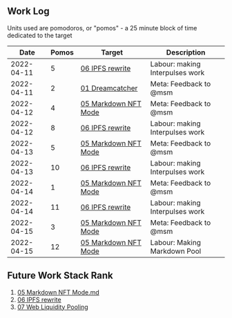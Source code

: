 ## Work Log

Units used are pomodoros, or "pomos" - a 25 minute block of time dedicated to the target

| Date       | Pomos | Target                                                             | Description                     |
| ---------- | ----- | ------------------------------------------------------------------ | ------------------------------- |
| 2022-04-11 | 5     | [06 IPFS rewrite](../../Ideas/I06%20IPFS%20rewrite.md)             | Labour: making Interpulses work |
| 2022-04-11 | 2     | [01 Dreamcatcher](../../Requests/R01%20Dreamcatcher.md)            | Meta: Feedback to @msm          |
| 2022-04-12 | 4     | [05 Markdown NFT Mode](../../Ideas/I05%20Markdown%20NFT%20Mode.md) | Meta: Feedback to @msm          |
| 2022-04-12 | 8     | [06 IPFS rewrite](../../Ideas/I06%20IPFS%20rewrite.md)             | Labour: making Interpulses work |
| 2022-04-13 | 5     | [05 Markdown NFT Mode](../../Ideas/I05%20Markdown%20NFT%20Mode.md) | Meta: Feedback to @msm          |
| 2022-04-13 | 10    | [06 IPFS rewrite](../../Ideas/I06%20IPFS%20rewrite.md)             | Labour: making Interpulses work |
| 2022-04-14 | 1     | [05 Markdown NFT Mode](../../Ideas/I05%20Markdown%20NFT%20Mode.md) | Meta: Feedback to @msm          |
| 2022-04-14 | 11    | [06 IPFS rewrite](../../Ideas/I06%20IPFS%20rewrite.md)             | Labour: making Interpulses work |
| 2022-04-15 | 3     | [05 Markdown NFT Mode](../../Ideas/I05%20Markdown%20NFT%20Mode.md) | Meta: Feedback to @msm          |
| 2022-04-15 | 12    | [05 Markdown NFT Mode](../../Ideas/I05%20Markdown%20NFT%20Mode.md) | Labour: Making Markdown Pool    |

## Future Work Stack Rank

1. [05 Markdown NFT Mode.md](../../Ideas/I05%20Markdown%20NFT%20Mode.md)
1. [06 IPFS rewrite](../../Ideas/I06%20IPFS%20rewrite.md)
1. [07 Web Liquidity Pooling](../../Ideas/I07%20Web%20Liquidity%20Pooling.md)
